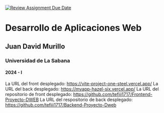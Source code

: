 [![Review Assignment Due Date](https://classroom.github.com/assets/deadline-readme-button-22041afd0340ce965d47ae6ef1cefeee28c7c493a6346c4f15d667ab976d596c.svg)](https://classroom.github.com/a/rwvtBPU9)
# Desarrollo de Aplicaciones Web
## Juan David Murillo
### Universidad de La Sabana
#### 2024 - I


La URL del front desplegado: https://vite-project-one-steel.vercel.app/
La URL del back desplegado: https://myapp-hazel-six.vercel.app/
La URL del repositorio de front desplegado: https://github.com/tefiii1717/Frontend-Proyecto-DWEB
La URL del respositorio de back desplegado: https://github.com/tefiii1717/Backend-Proyecto-Dweb
